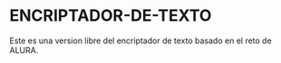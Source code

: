 # ENCRIPTADOR-DE-TEXTO
Este es una version libre del encriptador de texto basado en el reto de ALURA.

